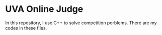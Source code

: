 # UVA Online Judge
In this repository, I use C++ to solve competition porblems.
There are my codes in these files.
